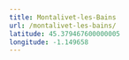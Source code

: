 ```yaml
---
title: Montalivet-les-Bains
url: /montalivet-les-bains/
latitude: 45.379467600000005
longitude: -1.149658
---
```

